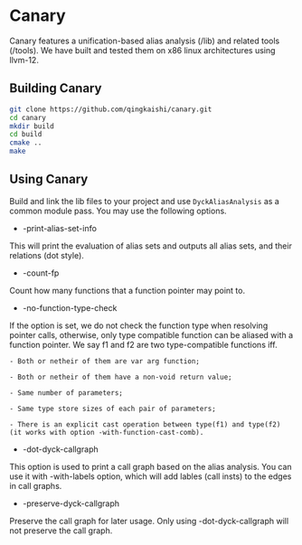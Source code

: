 Canary
======

Canary features a unification-based alias analysis (/lib) and related tools (/tools).
We have built and tested them on x86 linux architectures using llvm-12.


Building Canary
------

```bash
git clone https://github.com/qingkaishi/canary.git
cd canary
mkdir build
cd build
cmake ..
make
```


Using Canary
------

Build and link the lib files to your project and use `DyckAliasAnalysis` as a common module pass. 
You may use the following options.

* -print-alias-set-info

This will print the evaluation of alias sets and outputs all alias sets, and their 
relations (dot style).

* -count-fp

Count how many functions that a function pointer may point to.

* -no-function-type-check

If the option is set, we do not check the function type when resolving pointer
calls, otherwise, only type compatible function can be aliased with a function
pointer. We say f1 and f2 are two type-compatible functions iff.

    - Both or netheir of them are var arg function;

    - Both or netheir of them have a non-void return value;

    - Same number of parameters;

    - Same type store sizes of each pair of parameters;

    - There is an explicit cast operation between type(f1) and type(f2) (it works with option -with-function-cast-comb).

* -dot-dyck-callgraph

This option is used to print a call graph based on the alias analysis.
You can use it with -with-labels option, which will add lables (call insts)
to the edges in call graphs.

* -preserve-dyck-callgraph

Preserve the call graph for later usage. Only using  -dot-dyck-callgraph
will not preserve the call graph.
